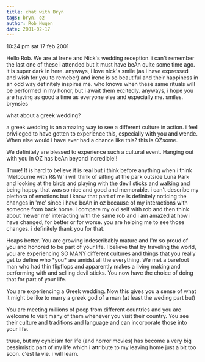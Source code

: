 ```yaml
---
title: chat with Bryn
tags: bryn, oz
author: Rob Nugen
date: 2001-02-17
---
```


<p class=date>10:24 pm sat 17 feb 2001</p>

<p class="message">Hello Rob.  We are at Irene and Nick's wedding
reception.  i can't remember the last one of these i attended but it
must have beAn quite some time ago.  it is super dark in here.
anyways, i love nick's smile (as i have expressed and wish for you to
remeber) and irene is so beautiful and their happiness in an odd way
definitely inspires me.  who knows when these same rituals will be
performed in my honor, but i await them excitedly.  anyways, i hope
you are having as good a time as everyone else and especially me.
smiles.  brynsies</p>

<p>what about a greek wedding?</p>

<p class="message">a greek wedding is an amazing way to see a different
culture in action.  i feel privileged to have gotten to experience
this, especially with you and wende.  When else would i have ever had
a chance like this?  this is OZsome.</p>

<p>We definitely are blessed to experience such a cultural event.
Hanging out with you in OZ has beAn beyond incredible!!</p>

<p class="message">Truue!  It is hard to believe it is real but i think
before anything when i think 'Melbourne with R& W' i will think of
sitting at the park outside Luna Park and looking at the birds and
playing with the devil sticks and walking and being happy.  that was
so nice and good and memorable.  i can't describe my plethora of
emotions but i know that part of me is definitely noticing the changes
in 'me' since i have beAn in oz because of my interactions with
someone from back home.  i compare my old self with rob and then think
about 'newer me' interacting with the same rob and i am amazed at how
i have changed, for better or for worse.  you are helping me to see
those changes.  i definitely thank you for that.</p>

<p class="message">Heaps better.  You are growing indescribably mature
and I'm so proud of you and honored to be part of your life.  I
believe that by traveling the world, you are experiencing SO MANY
different cultures and things that you really get to define who *you*
are amidst all the everything.  We met a barefoot man who had thin
flipflops and apparently makes a living making and performing with and
selling devil sticks.  You now have the choice of doing that for part
of your life.</p>

<p>You are experiencing a Greek wedding.  Now this gives you a sense
of what it might be like to marry a greek god of a man (at least the
weding part but)</p>

<p>You are meeting millions of peep from different countries and you
are welcome to visit many of them whenever you visit their country.
You see their culture and traditions and language and can incorporate
those into your life.</p>

<p class="message">truue, but my cynicism for life (and horror movies)
has become a very big pessimistic part of my life
which i attribute to my leaving home just a bit too
soon.  c'est la vie.  i will learn.</p>
